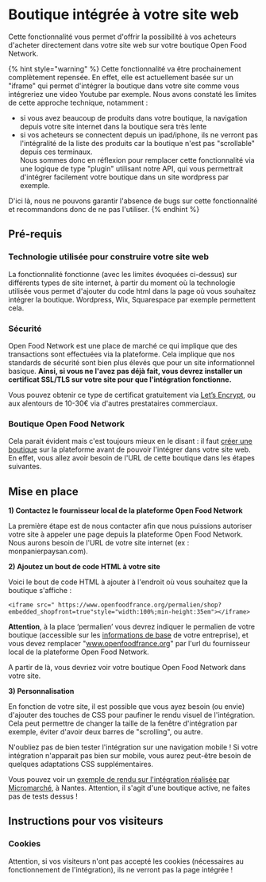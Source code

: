 # Boutique intégrée à votre site web

Cette fonctionnalité vous permet d'offrir la possibilité à vos acheteurs d'acheter directement dans votre site web sur votre boutique Open Food Network.

{% hint style="warning" %}
Cette fonctionnalité va être prochainement complètement repensée. En effet, elle est actuellement basée sur un "iframe" qui permet d'intégrer la boutique dans votre site comme vous intégreriez une video Youtube par exemple. Nous avons constaté les limites de cette approche technique, notamment :  
- si vous avez beaucoup de produits dans votre boutique, la navigation depuis votre site internet dans la boutique sera très lente  
- si vos acheteurs se connectent depuis un ipad/iphone, ils ne verront pas l'intégralité de la liste des produits car la boutique n'est pas "scrollable" depuis ces terminaux.  
Nous sommes donc en réflexion pour remplacer cette fonctionnalité via une logique de type "plugin" utilisant notre API, qui vous permettrait d'intégrer facilement votre boutique dans un site wordpress par exemple.

D'ici là, nous ne pouvons garantir l'absence de bugs sur cette fonctionnalité et recommandons donc de ne pas l'utiliser.
{% endhint %}

## Pré-requis

### Technologie utilisée pour construire votre site web

La fonctionnalité fonctionne \(avec les limites évoquées ci-dessus\) sur différents types de site internet, à partir du moment où la technologie utilisée vous permet d'ajouter du code html dans la page où vous souhaitez intégrer la boutique. Wordpress, Wix, Squarespace par exemple permettent cela.

### Sécurité

Open Food Network est une place de marché ce qui implique que des transactions sont effectuées via la plateforme. Cela implique que nos standards de sécurité sont bien plus élevés que pour un site informationnel basique. **Ainsi, si vous ne l'avez pas déjà fait, vous devrez installer un certificat SSL/TLS sur votre site pour que l'intégration fonctionne.**

Vous pouvez obtenir ce type de certificat gratuitement via [Let’s Encrypt](https://letsencrypt.org/), ou aux alentours de 10-30€ via d'autres prestataires commerciaux.

### Boutique Open Food Network

Cela parait évident mais c'est toujours mieux en le disant : il faut [créer une boutique](./) sur la plateforme avant de pouvoir l'intégrer dans votre site web. En effet, vous allez avoir besoin de l'URL de cette boutique dans les étapes suivantes.

## Mise en place

**1\) Contactez le fournisseur local de la plateforme Open Food Network**

La première étape est de nous contacter afin que nous puissions autoriser votre site à appeler une page depuis la plateforme Open Food Network. Nous aurons besoin de l'URL de votre site internet \(ex : monpanierpaysan.com\).

**2\) Ajoutez un bout de code HTML à votre site**

Voici le bout de code HTML à ajouter à l'endroit où vous souhaitez que la boutique s'affiche :

```text
<iframe src=" https://www.openfoodfrance.org/permalien/shop?embedded_shopfront=true"style="width:100%;min-height:35em"></iframe>
```

**Attention**, à la place ‘permalien’ vous devrez indiquer le permalien de votre boutique \(accessible sur les [informations de base](../votre-profil/parametres.md#informations-de-base) de votre entreprise\), et vous devez remplacer "www.openfoodfrance.org" par l'url du fournisseur local de la plateforme Open Food Network.

A partir de là, vous devriez voir votre boutique Open Food Network dans votre site.

**3\) Personnalisation**

En fonction de votre site, il est possible que vous ayez besoin \(ou envie\) d'ajouter des touches de CSS pour paufiner le rendu visuel de l'intégration. Cela peut permettre de changer la taille de la fenêtre d'intégration par exemple, éviter d'avoir deux barres de "scrolling", ou autre.

N'oubliez pas de bien tester l'intégration sur une navigation mobile ! Si votre intégration n'apparait pas bien sur mobile, vous aurez peut-être besoin de quelques adaptations CSS supplémentaires.

Vous pouvez voir un [exemple de rendu sur l'intégration réalisée par Micromarché](https://www.micromarche.fr/la-ville-en-bois/), à Nantes. Attention, il s'agit d'une boutique active, ne faites pas de tests dessus !

## Instructions pour vos visiteurs

### Cookies

Attention, si vos visiteurs n'ont pas accepté les cookies \(nécessaires au fonctionnement de l'intégration\), ils ne verront pas la page intégrée ! 



